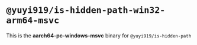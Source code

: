 # `@yuyi919/is-hidden-path-win32-arm64-msvc`

This is the **aarch64-pc-windows-msvc** binary for `@yuyi919/is-hidden-path`
